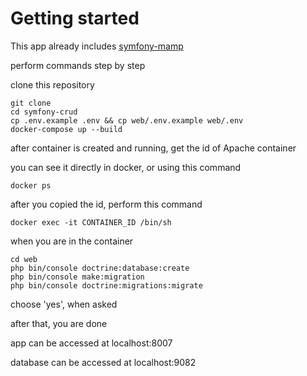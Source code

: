 # Getting started

This app already includes [symfony-mamp](https://github.com/kalwar/Symfony-MAMP)

perform commands step by step

clone this repository

```
git clone
cd symfony-crud
cp .env.example .env && cp web/.env.example web/.env
docker-compose up --build
```

after container is created and running, get the id of Apache container

you can see it directly in docker, or using this command

```
docker ps
```

after you copied the id, perform this command

```
docker exec -it CONTAINER_ID /bin/sh
```

when you are in the container

```
cd web
php bin/console doctrine:database:create
php bin/console make:migration
php bin/console doctrine:migrations:migrate
```

choose 'yes', when asked

after that, you are done

app can be accessed at localhost:8007

database can be accessed at localhost:9082

